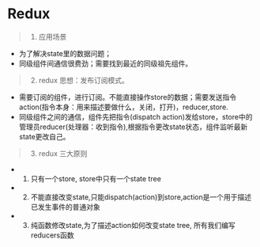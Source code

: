 # Redux
> 1. 应用场景
* 为了解决state里的数据问题；
* 同级组件间通信很费劲；需要找到最近的同级祖先组件。

> 2. redux 思想：发布订阅模式。

* 需要订阅的组件，进行订阅。不能直接操作store的数据；需要发送指令action(指令本身：用来描述要做什么，关闭，打开)，reducer,store.
* 同级组件之间的通信，组件先把指令(dispatch action)发给store，store中的管理员reducer(处理器：收到指令),根据指令更改state状态，组件监听最新state更改自己。

> 3. redux 三大原则
* 1. 只有一个store, store中只有一个state tree
* 2. 不能直接改变state,只能dispatch(action)到store,action是一个用于描述已发生事件的普通对象
* 3. 纯函数修改state,为了描述action如何改变state tree, 所有我们编写reducers函数